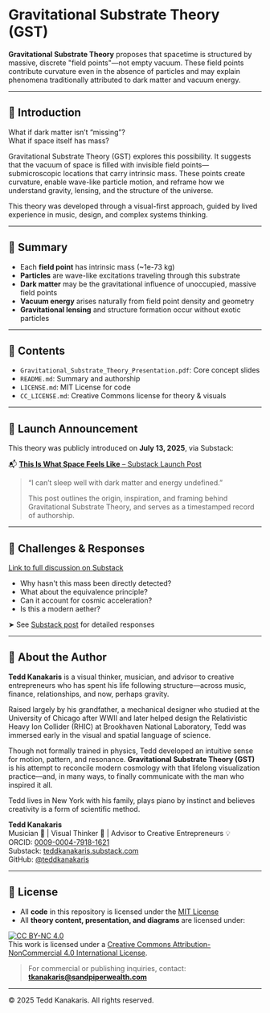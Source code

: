 # Gravitational Substrate Theory (GST)

**Gravitational Substrate Theory** proposes that spacetime is structured by massive, discrete "field points"—not empty vacuum. These field points contribute curvature even in the absence of particles and may explain phenomena traditionally attributed to dark matter and vacuum energy.

---

## 🌌 Introduction

What if dark matter isn’t “missing”?  
What if space itself has mass?

Gravitational Substrate Theory (GST) explores this possibility. It suggests that the vacuum of space is filled with invisible field points—submicroscopic locations that carry intrinsic mass. These points create curvature, enable wave-like particle motion, and reframe how we understand gravity, lensing, and the structure of the universe.

This theory was developed through a visual-first approach, guided by lived experience in music, design, and complex systems thinking.

---

## 📘 Summary

- Each **field point** has intrinsic mass (~1e-73 kg)
- **Particles** are wave-like excitations traveling through this substrate
- **Dark matter** may be the gravitational influence of unoccupied, massive field points
- **Vacuum energy** arises naturally from field point density and geometry
- **Gravitational lensing** and structure formation occur without exotic particles

---

## 📂 Contents

- `Gravitational_Substrate_Theory_Presentation.pdf`: Core concept slides
- `README.md`: Summary and authorship
- `LICENSE.md`: MIT License for code
- `CC_LICENSE.md`: Creative Commons license for theory & visuals

---

## 📰 Launch Announcement

This theory was publicly introduced on **July 13, 2025**, via Substack:

📬 [**This Is What Space Feels Like** – Substack Launch Post](https://teddkanakaris.substack.com/p/this-is-what-space-feels-like)

> “I can’t sleep well with dark matter and energy undefined.”  
>  
> This post outlines the origin, inspiration, and framing behind Gravitational Substrate Theory, and serves as a timestamped record of authorship.

---

## 🧠 Challenges & Responses

[Link to full discussion on Substack](https://substack.com/home/post/p-168236620)

- Why hasn't this mass been directly detected?
- What about the equivalence principle?
- Can it account for cosmic acceleration?
- Is this a modern aether?

➤ See [Substack post](https://teddkanakaris.substack.com/p/challenging-gravitational-substrate) for detailed responses

---

## 👤 About the Author

**Tedd Kanakaris** is a visual thinker, musician, and advisor to creative entrepreneurs who has spent his life following structure—across music, finance, relationships, and now, perhaps gravity.

Raised largely by his grandfather, a mechanical designer who studied at the University of Chicago after WWII and later helped design the Relativistic Heavy Ion Collider (RHIC) at Brookhaven National Laboratory, Tedd was immersed early in the visual and spatial language of science.

Though not formally trained in physics, Tedd developed an intuitive sense for motion, pattern, and resonance. **Gravitational Substrate Theory (GST)** is his attempt to reconcile modern cosmology with that lifelong visualization practice—and, in many ways, to finally communicate with the man who inspired it all.

Tedd lives in New York with his family, plays piano by instinct and believes creativity is a form of scientific method.


**Tedd Kanakaris**  
Musician 🎹 | Visual Thinker 🧠 | Advisor to Creative Entrepreneurs 💡  
ORCID: [0009-0004-7918-1621](https://orcid.org/0009-0004-7918-1621)  
Substack: [teddkanakaris.substack.com](https://teddkanakaris.substack.com)  
GitHub: [@teddkanakaris](https://github.com/teddkanakaris)

---

## 📜 License

- All **code** in this repository is licensed under the [MIT License](LICENSE.md)
- All **theory content, presentation, and diagrams** are licensed under:

[![CC BY-NC 4.0](https://licensebuttons.net/l/by-nc/4.0/88x31.png)](https://creativecommons.org/licenses/by-nc/4.0/)  
This work is licensed under a [Creative Commons Attribution-NonCommercial 4.0 International License](https://creativecommons.org/licenses/by-nc/4.0/).

> For commercial or publishing inquiries, contact: **tkanakaris@sandpiperwealth.com**

---

© 2025 Tedd Kanakaris. All rights reserved.



